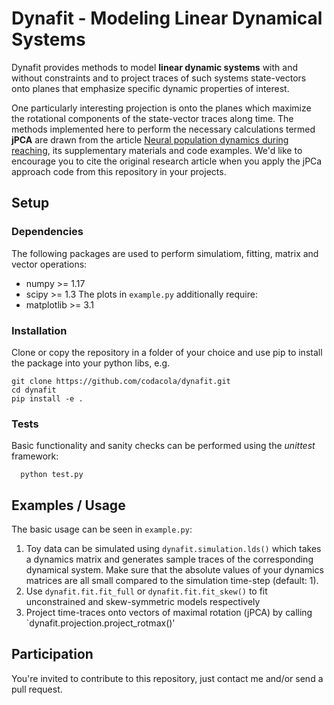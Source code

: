 # Dynafit - Modeling Linear Dynamical Systems 
Dynafit provides methods to model **linear dynamic systems** with and without constraints and to project traces of such systems state-vectors onto planes that emphasize specific dynamic properties of interest.

One particularly interesting projection is onto the planes which maximize the rotational components of the state-vector traces along time. The methods implemented here to perform the necessary calculations termed **jPCA** are drawn from the article [Neural population dynamics during reaching](https://www.nature.com/articles/nature11129), its supplementary materials and code examples. We'd like to encourage you to cite the original research article when you apply the jPCa approach code from this repository in your projects.

## Setup

### Dependencies
The following packages are used to perform simulatiom, fitting, matrix and vector operations:
- numpy >= 1.17
- scipy >= 1.3
The plots in `example.py` additionally require:
- matplotlib >= 3.1

### Installation
Clone or copy the repository in a folder of your choice and use pip to install the package into your python libs, e.g.
```
git clone https://github.com/codacola/dynafit.git
cd dynafit
pip install -e .
```

### Tests
Basic functionality and sanity checks can be performed using the *unittest* framework:
```
  python test.py
```
## Examples / Usage
The basic usage can be seen in `example.py`: 
1. Toy data can be simulated using `dynafit.simulation.lds()` which takes a dynamics matrix and generates sample traces of the corresponding dynamical system. Make sure that the absolute values of your dynamics matrices are all small compared to the simulation time-step (default: 1).
2. Use `dynafit.fit.fit_full` or `dynafit.fit.fit_skew()` to fit unconstrained and skew-symmetric models respectively
3. Project time-traces onto vectors of maximal rotation (jPCA) by calling `dynafit.projection.project_rotmax()'

## Participation
You're invited to contribute to this repository, just contact me and/or send a pull request.
